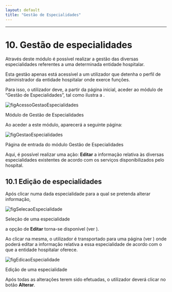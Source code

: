 ```yaml
---
layout: default
title: "Gestão de Especialidades"
---
```



---

# 10. Gestão de especialidades

Através deste módulo é possível realizar a gestão das diversas especialidades referentes a uma determinada entidade hospitalar.

Esta gestão apenas está acessível a um utilizador que detenha o perfil de administrador da entidade hospitalar onde exerce funções.

Para isso, o utilizador deve, a partir da página inicial, aceder ao módulo de “Gestão de Especialidades”, tal como ilustra a [](#figAcessoGestaoEspecialidades).

![figAcessoGestaoEspecialidades](img/pages/10_1.jpg)

<p class="caption" id="figAcessoGestaoEspecialidades">Módulo de Gestão de Especialidades</p>

Ao aceder a este módulo, aparecerá a seguinte página:

![figGestaoEspecialidades](img/pages/10_2.jpg)

<p class="caption" id="figGestaoEspecialidades">Página de entrada do módulo Gestão de Especialidades</p>

Aqui, é possível realizar uma ação: **Editar** a informação relativa às diversas especialidades existentes de acordo com os serviços disponibilizados pelo hospital.


## 10.1 Edição de especialidades

Após clicar numa dada especialidade para a qual se pretenda alterar informação,

![figSelecaoEspecialidade](img/pages/10_1_1.jpg)

<p class="caption" id="figSelecaoEspecialidade">Seleção de uma especialidade</p>

a opção de **Editar** torna-se disponível (ver [](#figSelecaoEspecialidade)).

Ao clicar na mesma, o utilizador é transportado para uma página (ver [](#figEdicaoEspecialidade)) onde poderá editar a informação relativa a essa especialidade de acordo com o que a entidade hospitalar oferece.

![figEdicaoEspecialidade](img/pages/10_1_2.jpg)

<p class="caption" id="figSeleccaoEspecialidade">Edição de uma especialidade</p>

Após todas as alterações terem sido efetuadas, o utilizador deverá clicar no botão **Alterar**.
